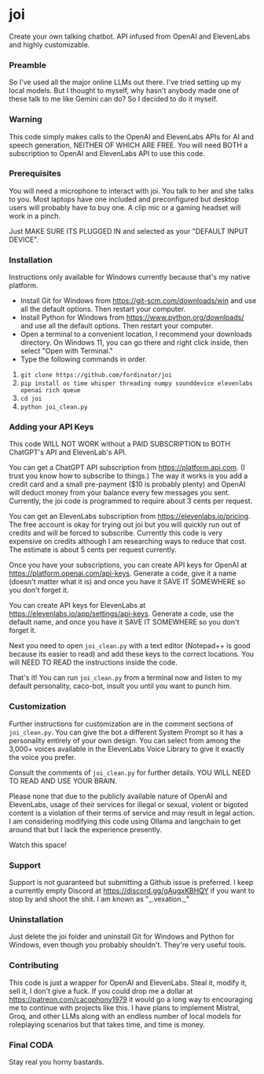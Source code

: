 # joi
Create your own talking chatbot. API infused from OpenAI and ElevenLabs and highly customizable.

### Preamble
So I've used all the major online LLMs out there. I've tried setting up my local models. But I thought to myself, why hasn't anybody made one of these talk to me like Gemini can do? So I decided to do it myself.

### Warning
This code simply makes calls to the OpenAI and ElevenLabs APIs for AI and speech generation, NEITHER OF WHICH ARE FREE. You will need BOTH a subscription to OpenAI and ElevenLabs API to use this code.

### Prerequisites

You will need a microphone to interact with joi. You talk to her and she talks to you. Most laptops have one included and preconfigured but desktop users will probably have to buy one. A clip mic or a gaming headset will work in a pinch.

Just MAKE SURE ITS PLUGGED IN and selected as your "DEFAULT INPUT DEVICE".

### Installation

Instructions only available for Windows currently because that's my native platform.

- Install Git for Windows from https://git-scm.com/downloads/win and use all the default options. Then restart your computer.
- Install Python for Windows from https://www.python.org/downloads/ and use all the default options. Then restart your computer.
- Open a terminal to a convenient location, I recommend your downloads directory. On Windows 11, you can go there and right click inside, then select "Open with Terminal."
- Type the following commands in order.

1. `git clone https://github.com/fordinator/joi`
2. `pip install os time whisper threading numpy sounddevice elevenlabs openai rich queue`
3. `cd joi`
4. `python joi_clean.py`

### Adding your API Keys

This code WILL NOT WORK without a PAID SUBSCRIPTION to BOTH ChatGPT's API and ElevenLab's API.

You can get a ChatGPT API subscription from https://platform.api.com. (I trust you know how to subscribe to things.) The way it works is you add a credit card and a small pre-payment ($10 is probably plenty) and OpenAI will deduct money from your balance every few messages you sent. Currently, the joi code is programmed to require about 3 cents per request.

You can get an ElevenLabs subscription from https://elevenlabs.io/pricing. The free account is okay for trying out joi but you will quickly run out of credits and will be forced to subscribe. Currently this code is very expensive on credits although I am researching ways to reduce that cost. The estimate is about 5 cents per request currently.

Once you have your subscriptions, you can create API keys for OpenAI at https://platform.openai.com/api-keys. Generate a code, give it a name (doesn't matter what it is) and once you have it SAVE IT SOMEWHERE so you don't forget it.

You can create API keys for ElevenLabs at https://elevenlabs.io/app/settings/api-keys. Generate a code, use the default name, and once you have it SAVE IT SOMEWHERE so you don't forget it.

Next you need to open `joi_clean.py` with a text editor (Notepad++ is good because its easier to read) and add these keys to the correct locations. You will NEED TO READ the instructions inside the code.

That's it! You can run `joi_clean.py` from a terminal now and listen to my default personality, caco-bot, insult you until you want to punch him.

### Customization

Further instructions for customization are in the comment sections of `joi_clean.py`. You can give the bot a different System Prompt so it has a personality entirely of your own design. You can select from among the 3,000+ voices available in the ElevenLabs Voice Library to give it exactly the voice you prefer.

Consult the comments of `joi_clean.py` for further details. YOU WILL NEED TO READ AND USE YOUR BRAIN.

Please none that due to the publicly available nature of OpenAI and ElevenLabs, usage of their services for illegal or sexual, violent or bigoted content is a violation of their terms of service and may result in legal action. I am considering modifying this code using Ollama and langchain to get around that but I lack the experience presently.

Watch this space!

### Support

Support is not guaranteed but submitting a Github issue is preferred. I keep a currently empty Discord at https://discord.gg/gAugxKBHQY if you want to stop by and shoot the shit. I am known as "\_.vexation.\_"

### Uninstallation

Just delete the joi folder and uninstall Git for Windows and Python for Windows, even though you probably shouldn't. They're very useful tools.

### Contributing

This code is just a wrapper for OpenAI and ElevenLabs. Steal it, modify it, sell it, I don't give a fuck. If you could drop me a dollar at https://patreon.com/cacophony1979 it would go a long way to encouraging me to continue with projects like this. I have plans to implement Mistral, Groq, and other LLMs along with an endless number of local models for roleplaying scenarios but that takes time, and time is money.

### Final CODA

Stay real you horny bastards.




